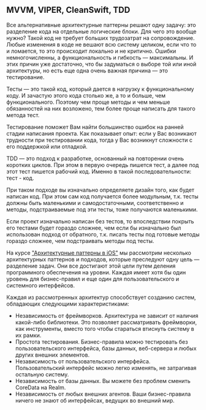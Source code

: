 ## MVVM, VIPER, CleanSwift, TDD

Все альтернативные архитектурные паттерны решают одну задачу: это разделение кода на отдельные логические блоки. Для чего это вообще нужно? Такой код не требует больших трудозатрат на сопровождение. Любые изменения в коде не вешают всю систему целиком, если что то и ломается, то это происходит локально и не критично. Ошибки немногочисленны, а функциональность и гибкость — максимальны. И этих причин уже достаточно, что бы задуматься о выборе той или иной архитектуры, но есть еще одна очень важная причина — это тестирование. 

Тесты — это такой код, который дается в нагрузку к функциональному коду. И зачастую этого кода столько же, а то и больше, чем функционального. Поэтому чем проще методы и чем меньше обязанностей на них возложено, тем более проще написать для такого метода тест.

Тестирование поможет Вам найти большинство ошибок на ранней стадии написания проекта. Как показывает опыт: если у Вас возникают трудности при тестировании кода, тогда у Вас возникнут сложности с его поддержкой или отладкой. 

TDD — это подход к разработке, основанный на повторении очень коротких циклов. При этом в первую очередь пишется тест, а далее под этот тест пишется рабочий код. Именно в такой последовательности: тест - код. 

При таком подходе вы изначально определяете дизайн того, как будет написан код. При этом сам код получается более модульным, т.к. тесты должны быть маленькими и самодостаточными, соответственно и методы, подстраиваемые под эти тесты, тоже получаются маленькими. 

Если проект изначально написан без тестов, то впоследствии покрыть его тестами будет гораздо сложнее, чем если бы изначально был использован подход от обратного, т.к. писать тесты под готовые методы гораздо сложнее, чем подстраивать методы под тесты.

На курсе ["Архитектурные паттерны в iOS"][1] мы рассмотрим несколько архитектурных паттернов и подходов, которые преследуют одну цель — разделение задач. Они все достигают этой цели путем деления программного обеспечения на уровни. Каждая имеет хотя бы один уровень для бизнес-правил и еще один для пользовательского и системного интерфейсов.

Каждая из рассмотренных архитектур способствует созданию систем, обладающих следующими характеристиками:

- Независимость от фреймворков. Архитектура не зависит от наличия какой-либо библиотеки. Это позволяет рассматривать фреймворки, как инструменты, вместо того чтобы стараться втиснуть систему в их рамки.
- Простота тестирования. Бизнес-правила можно тестировать без пользовательского интерфейса, базы данных, веб-сервера и любых других внешних элементов.
- Независимость от пользовательского интерфейса. Пользовательский интерфейс можно легко изменять, не затрагивая остальную систему. 
- Независимость от базы данных. Вы можете без проблем сменить CoreData на Realm.
- Независимость от любых внешних агентов. Ваши бизнес-правила ничего не знают об интерфейсах, ведущих во внешний мир. 

[1]:	https://learnmetoo.info/courses/arhitekturnye-patterny-ios